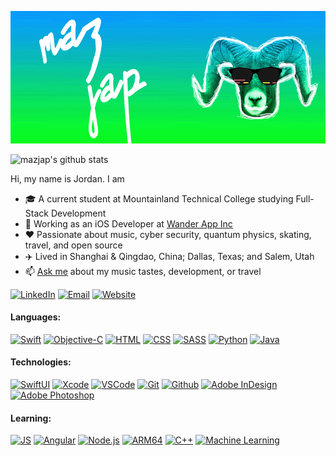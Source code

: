 [<img src="https://github.com/mazjap/mazjap/blob/master/src/Header.gif" />](https://github.com/mazjap)

![mazjap's github stats](https://github-readme-stats.vercel.app/api?username=mazjap&theme=dark)


Hi, my name is Jordan. I am
- :mortar_board: A current student at Mountainland Technical College studying Full-Stack Development
- :hammer: Working as an iOS Developer at [Wander App Inc][wander-url]
- :heart: Passionate about music, cyber security, quantum physics, skating, travel, and open source
- :airplane: Lived in Shanghai & Qingdao, China; Dallas, Texas; and Salem, Utah
- :mailbox: [Ask me](https://jordan-christensen.com/#contact) about my music tastes, development, or travel

[![LinkedIn][linkedin-img]][linkedin-url]
[![Email][email-img]][email-url]
[![Website][website-img]][website-url]

#### Languages:

[![Swift][swift-img]][no-link]
[![Objective-C][objc-img]][no-link]
[![HTML][html-img]][no-link]
[![CSS][css-img]][no-link]
[![SASS][sass-img]][no-link]
[![Python][python-img]][no-link]
[![Java][java-img]][no-link]

#### Technologies:

[![SwiftUI][swiftui-img]][no-link]
[![Xcode][xcode-img]][no-link]
[![VSCode][vscode-img]][no-link]
[![Git][git-img]][no-link]
[![Github][github-img]][no-link]
[![Adobe InDesign][indesign-img]][no-link]
[![Adobe Photoshop][photoshop-img]][no-link]

#### Learning:

[![JS][js-img]][no-link]
[![Angular][angular-img]][no-link]
[![Node.js][node-img]][no-link]
[![ARM64][arm-img]][no-link]
[![C++][cpp-img]][no-link]
[![Machine Learning][ml-img]][no-link]

[swift-img]: https://img.shields.io/badge/-Swift-black?style=flat&logo=swift
[objc-img]: https://img.shields.io/badge/objc-Objective%20C-black?style=flat
[html-img]: https://img.shields.io/badge/-HTML-black?style=flat&logo=html5
[css-img]: https://img.shields.io/badge/-CSS-black?style=flat&logo=css3
[sass-img]: https://img.shields.io/badge/-SASS-black?style=flat&logo=sass
[python-img]: https://img.shields.io/badge/-Python-black?style=flat&logo=python
[java-img]: https://img.shields.io/badge/-Java-black?style=flat&logo=java

[swiftui-img]: https://img.shields.io/badge/-SwiftUI-black?style=flat&logo=swift
[xcode-img]: https://img.shields.io/badge/-Xcode-black?style=flat&logo=xcode
[git-img]: https://img.shields.io/badge/-Git-black?style=flat&logo=git
[github-img]: https://img.shields.io/badge/-Github-black?style=flat&logo=github
[vscode-img]: https://img.shields.io/badge/-VSCode-black?style=flat&logo=visual%20studio%20code
[indesign-img]: https://img.shields.io/badge/-InDesign-black?style=flat&logo=adobe%20indesign
[photoshop-img]: https://img.shields.io/badge/-Photoshop-black?style=flat&logo=adobe%20photoshop

[js-img]: https://img.shields.io/badge/-Javascript-black?style=flat&logo=javascript
[angular-img]: https://img.shields.io/badge/-Angular-black?style=flat&logo=angular
[node-img]: https://img.shields.io/badge/-Node-black?style=flat&logo=node.js
[arm-img]: https://img.shields.io/badge/arm-AARCH64-black?style=flat
[cpp-img]: https://img.shields.io/badge/-C++-black?style=flat&logo=c%2B%2B
[ml-img]: https://img.shields.io/badge/-Machine%20Learning-black?style=flat&logo=python

[website-img]: https://img.shields.io/badge/-Jordan%20Christensen.com-black?style=for-the-badge&logo=google-chrome&logoColor=white
[linkedin-img]: https://img.shields.io/badge/-LinkedIn-blue?style=for-the-badge&logo=linkedin&logoColor=white
[email-img]: https://img.shields.io/badge/-Gmail-red?style=for-the-badge&logo=gmail&logoColor=white
[wander-url]: https://www.wandermaps.com

[website-url]: https://jordan-christensen.com/
[linkedin-url]: https://www.linkedin.com/in/jordan-a-christensen/
[email-url]: mailto:jordan.c4922@gmail.com

[no-link]: #

